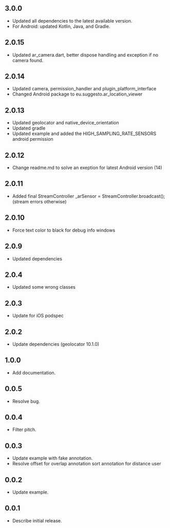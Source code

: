 
## 3.0.0
* Updated all dependencies to the latest available version.  
* For Android: updated Kotlin, Java, and Gradle.

## 2.0.15 
* Updated ar_camera.dart, better dispose handling and exception if no camera found.

## 2.0.14 
* Updated camera, permission_handler and plugin_platform_interface
* Changed Android package to eu.suggesto.ar_location_viewer  

## 2.0.13
* Updated geolocator and native_device_orientation
* Updated gradle 
* Updated example and added the HIGH_SAMPLING_RATE_SENSORS android permission

## 2.0.12
* Change readme.md to solve an exeption for latest Android version (14)

## 2.0.11

* Added final StreamController<ArSensor> _arSensor = StreamController<ArSensor>.broadcast(); (stream errors otherwise)

## 2.0.10

* Force text color to black for debug info windows

## 2.0.9

* Updated dependencies

## 2.0.4

* Updated some wrong classes

## 2.0.3

* Update for iOS podspec

## 2.0.2

* Update dependencies (geolocator 10.1.0)

## 1.0.0

* Add documentation.

## 0.0.5

* Resolve bug.

## 0.0.4

* Filter pitch.

## 0.0.3

* Update example with fake annotation.
* Resolve offset for overlap annotation sort annotation for distance user

## 0.0.2

*  Update example.

## 0.0.1

*  Describe initial release.
